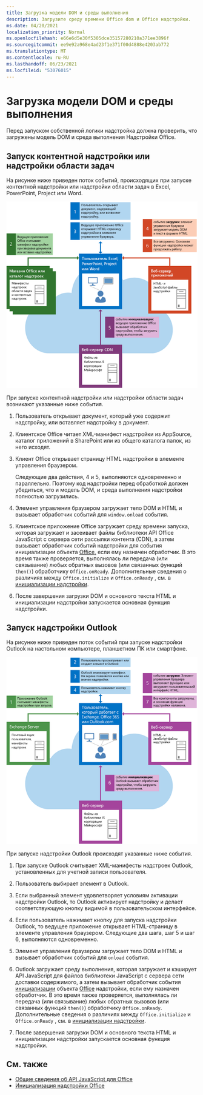 ```yaml
---
title: Загрузка модели DOM и среды выполнения
description: Загрузите среду времени Office dom и Office надстройки.
ms.date: 04/20/2021
localization_priority: Normal
ms.openlocfilehash: e66e6d5e30f5305dce35157280210a371ee3896f
ms.sourcegitcommit: ee9e92a968e4ad23f1e371f00d4888e4203ab772
ms.translationtype: MT
ms.contentlocale: ru-RU
ms.lasthandoff: 06/23/2021
ms.locfileid: "53076015"
---
```

# <a name="loading-the-dom-and-runtime-environment"></a>Загрузка модели DOM и среды выполнения

Перед запуском собственной логики надстройка должна проверить, что загружены модель DOM и среда выполнения Надстройки Office.

## <a name="startup-of-a-content-or-task-pane-add-in"></a>Запуск контентной надстройки или надстройки области задач

На рисунке ниже приведен поток событий, происходящих при запуске контентной надстройки или надстройки области задач в Excel, PowerPoint, Project или Word.

![Flow событий при запуске надстройки содержимого или области задач.](../images/office15-app-sdk-loading-dom-agave-runtime.png)

При запуске контентной надстройки или надстройки области задач возникают указанные ниже события.

1. Пользователь открывает документ, который уже содержит надстройку, или вставляет надстройку в документ.

2. Клиентское Office читает XML-манифест надстройки из AppSource, каталог приложений в SharePoint или из общего каталога папок, из него исходят.

3. Клиент Office открывает страницу HTML надстройки в элементе управления браузером.

    Следующие два действия, 4 и 5, выполняются одновременно и параллельно. Поэтому код надстройки перед обработкой должен убедиться, что и модель DOM, и среда выполнения надстройки полностью загрузились.

4. Элемент управления браузером загружает тело DOM и HTML и вызывает обработчик событий для `window.onload` события.

5. Клиентское приложение Office загружает среду времени запуска, которая загружает и засеивает файлы библиотеки API Office JavaScript с сервера сети рассылки контента (CDN), а [](/javascript/api/office#office-initialize-reason-) затем вызывает обработчик событий надстройки для события инициализации объекта [Office,](/javascript/api/office) если ему назначен обработчик. В это время также проверяется, выполнялась ли передача (или связывание) любых обратных вызовов (или связанных функций `then()`) обработчику `Office.onReady`. Дополнительные сведения о различиях между `Office.initialize` и `Office.onReady` , см. в [инициализации надстройки](initialize-add-in.md).

6. После завершения загрузки DOM и основного текста HTML и инициализации надстройки запускается основная функция надстройки.


## <a name="startup-of-an-outlook-add-in"></a>Запуск надстройки Outlook

На рисунке ниже приведен поток событий при запуске надстройки Outlook на настольном компьютере, планшетном ПК или смартфоне.

![Flow событий при Outlook надстройки.](../images/outlook15-loading-dom-agave-runtime.png)

При запуске надстройки Outlook происходят указанные ниже события.

1. При запуске Outlook считывает XML-манифесты надстроек Outlook, установленных для учетной записи пользователя.

2. Пользователь выбирает элемент в Outlook.

3. Если выбранный элемент удовлетворяет условиям активации надстройки Outlook, то Outlook активирует надстройку и делает соответствующую кнопку видимой в пользовательском интерфейсе.

4. Если пользователь нажимает кнопку для запуска надстройки Outlook, то ведущее приложение открывает HTML-страницу в элементе управления браузером. Следующие два шага, шаг 5 и шаг 6, выполняются одновременно.

5. Элемент управления браузером загружает тело DOM и HTML и вызывает обработчик событий для `onload` события.

6. Outlook загружает среду выполнения, которая загружает и кэширует API JavaScript для файлов библиотеки JavaScript с сервера сети доставки содержимого, а затем вызывает обработчик события [инициализации](/javascript/api/office#office-initialize-reason-) объекта [Office](/javascript/api/office) надстройки, если ему назначен обработчик. В это время также проверяется, выполнялась ли передача (или связывание) любых обратных вызовов (или связанных функций `then()`) обработчику `Office.onReady`. Дополнительные сведения о различиях между `Office.initialize` и `Office.onReady` , см. в [инициализации надстройки](initialize-add-in.md).

7. После завершения загрузки DOM и основного текста HTML и инициализации надстройки запускается основная функция надстройки.

## <a name="see-also"></a>См. также

- [Общие сведения об API JavaScript для Office](understanding-the-javascript-api-for-office.md)
- [Инициализация надстройки Office](initialize-add-in.md)
